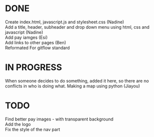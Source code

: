 # DONE
Create index.html, javascript.js and stylesheet.css (Nadine) <br>
Add a title, header, subheader and drop down menu using html, css and javascript (Nadine) <br>
Add pay iamges (Esi) <br>
Add links to other pages (Ben) <br>
Reformated For gitflow standard <br>

# IN PROGRESS
When someone decides to do something, added it here, so there are no conflicts in who is doing what.
Making a map using python (Jiayou)

# TODO
Find better pay images - with transparent background <br>
Add the logo <br>
Fix the style of the nav part <br>
